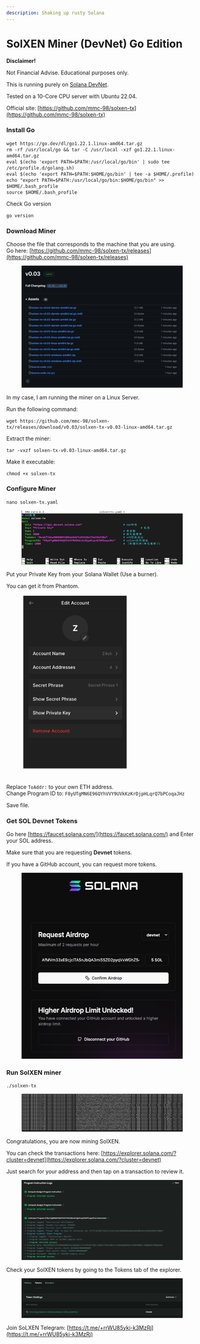 ```yaml
---
description: Shaking up rusty Solana
---
```


# SolXEN Miner (DevNet) Go Edition

**Disclaimer!**&#x20;

Not Financial Advise. Educational purposes only.&#x20;

This is running purely on [Solana DevNet](https://explorer.solana.com/?cluster=devnet).

Tested on a 10-Core CPU server with Ubuntu 22.04.

Official site: [https://github.com/mmc-98/solxen-tx](https://github.com/mmc-98/solxen-tx)



### Install Go

```
wget https://go.dev/dl/go1.22.1.linux-amd64.tar.gz
rm -rf /usr/local/go && tar -C /usr/local -xzf go1.22.1.linux-amd64.tar.gz
eval $(echo 'export PATH=$PATH:/usr/local/go/bin' | sudo tee /etc/profile.d/golang.sh)
eval $(echo 'export PATH=$PATH:$HOME/go/bin' | tee -a $HOME/.profile)
echo "export PATH=$PATH:/usr/local/go/bin:$HOME/go/bin" >> $HOME/.bash_profile
source $HOME/.bash_profile
```

Check Go version

```
go version
```

### Download Miner

Choose the file that corresponds to the machine that you are using.\
Go here: [https://github.com/mmc-98/solxen-tx/releases](https://github.com/mmc-98/solxen-tx/releases)

<figure><img src="../.gitbook/assets/image.png" alt=""><figcaption></figcaption></figure>

In my case, I am running the miner on a Linux Server.

Run the following command:

```
wget https://github.com/mmc-98/solxen-tx/releases/download/v0.03/solxen-tx-v0.03-linux-amd64.tar.gz
```

Extract the miner:

```
tar -vxzf solxen-tx-v0.03-linux-amd64.tar.gz
```

Make it executable:

```
chmod +x solxen-tx
```

### Configure Miner

```
nano solxen-tx.yaml    
```

<figure><img src="../.gitbook/assets/image (4).png" alt=""><figcaption></figcaption></figure>

Put your Private Key from your Solana Wallet (Use a burner).&#x20;

You can get it from Phantom.

<figure><img src="../.gitbook/assets/image (5).png" alt="" width="281"><figcaption></figcaption></figure>

\
Replace `ToAddr:` to your own ETH address.\
Change Program ID to:  `F8yUTgMN6E96QYhVVY9UVkKzKrDjpHLqrQ7bPCoqaJHz`

Save file.



### Get SOL Devnet Tokens

Go here [https://faucet.solana.com/](https://faucet.solana.com/) and Enter your SOL address.

Make sure that you are requesting **Devnet** tokens.

If you have a GitHub account, you can request more tokens.

<figure><img src="../.gitbook/assets/image (7).png" alt=""><figcaption></figcaption></figure>



### Run SolXEN miner

```
./solxen-tx
```

<figure><img src="../.gitbook/assets/image (6).png" alt=""><figcaption></figcaption></figure>

Congratulations, you are now mining SolXEN.

You can check the transactions here: [https://explorer.solana.com/?cluster=devnet](https://explorer.solana.com/?cluster=devnet)

Just search for your address and then tap on a transaction to review it.

<figure><img src="../.gitbook/assets/image (15).png" alt=""><figcaption></figcaption></figure>

Check your SolXEN tokens by going to the Tokens tab of the explorer.

<figure><img src="../.gitbook/assets/image (16).png" alt=""><figcaption></figcaption></figure>

Join SoLXEN Telegram: [https://t.me/+rrWU85yki-k3MzRj](https://t.me/+rrWU85yki-k3MzRj)

